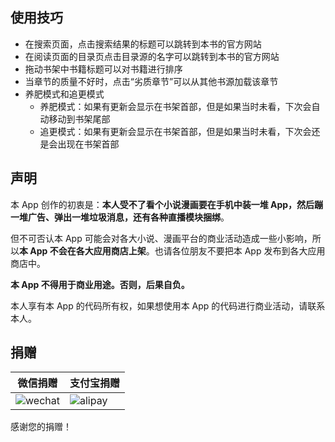 ## 使用技巧

* 在搜索页面，点击搜索结果的标题可以跳转到本书的官方网站
* 在阅读页面的目录页点击目录源的名字可以跳转到本书的官方网站
* 拖动书架中书籍标题可以对书籍进行排序
* 当章节的质量不好时，点击“劣质章节”可以从其他书源加载该章节
* 养肥模式和追更模式
  * 养肥模式：如果有更新会显示在书架首部，但是如果当时未看，下次会自动移动到书架尾部
  * 追更模式：如果有更新会显示在书架首部，但是如果当时未看，下次会还是会出现在书架首部

## 声明

本 App 创作的初衷是：**本人受不了看个小说漫画要在手机中装一堆 App，然后蹦一堆广告、弹出一堆垃圾消息，还有各种直播模块捆绑**。

但不可否认本 App 可能会对各大小说、漫画平台的商业活动造成一些小影响，所以**本 App 不会在各大应用商店上架**。也请各位朋友不要把本 App 发布到各大应用商店中。

**本 App 不得用于商业用途。否则，后果自负。**

本人享有本 App 的代码所有权，如果想使用本 App 的代码进行商业活动，请联系本人。

## 捐赠

| 微信捐赠                             | 支付宝捐赠                            |
| -------------------------------- | -------------------------------- |
| ![wechat](https://github.com/ChDC/ChDCReader/raw/master/Screenshot/wechat.png) | ![alipay](https://github.com/ChDC/ChDCReader/raw/master/Screenshot/alipay.png) |

感谢您的捐赠！